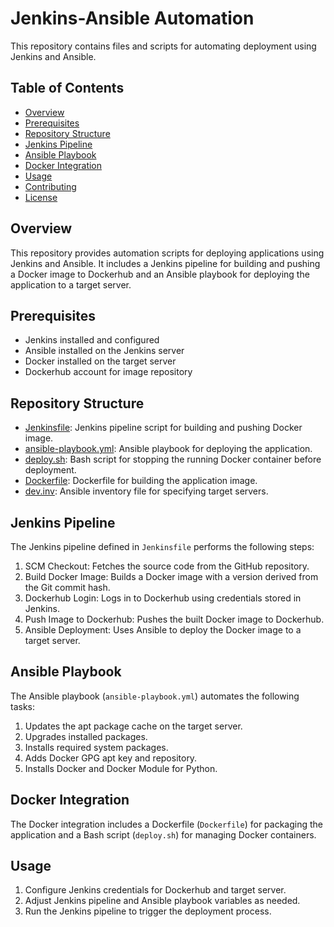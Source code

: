 # Jenkins-Ansible Automation

This repository contains files and scripts for automating deployment using Jenkins and Ansible.

## Table of Contents

- [Overview](#overview)
- [Prerequisites](#prerequisites)
- [Repository Structure](#repository-structure)
- [Jenkins Pipeline](#jenkins-pipeline)
- [Ansible Playbook](#ansible-playbook)
- [Docker Integration](#docker-integration)
- [Usage](#usage)
- [Contributing](#contributing)
- [License](#license)

## Overview

This repository provides automation scripts for deploying applications using Jenkins and Ansible. It includes a Jenkins pipeline for building and pushing a Docker image to Dockerhub and an Ansible playbook for deploying the application to a target server.

## Prerequisites

- Jenkins installed and configured
- Ansible installed on the Jenkins server
- Docker installed on the target server
- Dockerhub account for image repository

## Repository Structure

- [Jenkinsfile](Jenkinsfile): Jenkins pipeline script for building and pushing Docker image.
- [ansible-playbook.yml](ansible-playbook.yml): Ansible playbook for deploying the application.
- [deploy.sh](deploy.sh): Bash script for stopping the running Docker container before deployment.
- [Dockerfile](Dockerfile): Dockerfile for building the application image.
- [dev.inv](dev.inv): Ansible inventory file for specifying target servers.

## Jenkins Pipeline

The Jenkins pipeline defined in `Jenkinsfile` performs the following steps:
1. SCM Checkout: Fetches the source code from the GitHub repository.
2. Build Docker Image: Builds a Docker image with a version derived from the Git commit hash.
3. Dockerhub Login: Logs in to Dockerhub using credentials stored in Jenkins.
4. Push Image to Dockerhub: Pushes the built Docker image to Dockerhub.
5. Ansible Deployment: Uses Ansible to deploy the Docker image to a target server.

## Ansible Playbook

The Ansible playbook (`ansible-playbook.yml`) automates the following tasks:
1. Updates the apt package cache on the target server.
2. Upgrades installed packages.
3. Installs required system packages.
4. Adds Docker GPG apt key and repository.
5. Installs Docker and Docker Module for Python.

## Docker Integration

The Docker integration includes a Dockerfile (`Dockerfile`) for packaging the application and a Bash script (`deploy.sh`) for managing Docker containers.

## Usage

1. Configure Jenkins credentials for Dockerhub and target server.
2. Adjust Jenkins pipeline and Ansible playbook variables as needed.
3. Run the Jenkins pipeline to trigger the deployment process.
